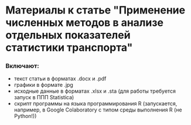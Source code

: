 # Материалы к статье "Применение численных методов в анализе отдельных показателей статистики транспорта"
### Включают: 
- текст статьи в форматах .docx и .pdf 
- графики в формате .jpg 
- исходные данные в форматах .xlsx и .sta (для работы требуется запуск в ППП Statistica) 
- скрипт программы на языка программирования R (запускается, например, в Google Colaboratory с типом среды выполнения R (не Python!))
